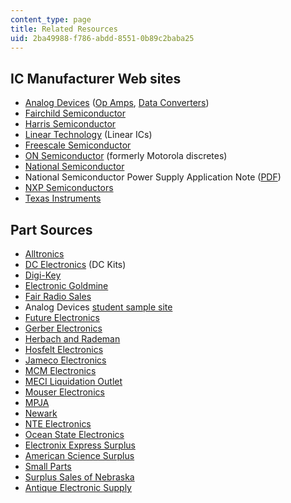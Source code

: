```yaml
---
content_type: page
title: Related Resources
uid: 2ba49988-f786-abdd-8551-0b89c2baba25
---
```


IC Manufacturer Web sites
-------------------------

*   [Analog Devices](http://www.analog.com/en/index.html) ([Op Amps](http://www.analog.com/en/products/amplifiers/adc-drivers/single-ended-amplifiers-op-amp.html), [Data Converters](http://www.analog.com/en/data-converters/products/index.html))
*   [Fairchild Semiconductor](http://www.fairchildsemi.com/)
*   [Harris Semiconductor](http://www.harris.com/)
*   [Linear Technology](http://www.linear.com/) (Linear ICs)
*   [Freescale Semiconductor](http://www.freescale.com/)
*   [ON Semiconductor](http://www.onsemi.com/) (formerly Motorola discretes)
*   [National Semiconductor](http://www.national.com/)
*   National Semiconductor Power Supply Application Note ([PDF](http://datasheet.octopart.com/LM555CN-National-Semiconductor-datasheet-5348896.pdf))
*   [NXP Semiconductors](http://www.nxp.com/)
*   [Texas Instruments](https://www.ti.com/)

Part Sources
------------

*   [Alltronics](http://www.alltronics.com/)
*   [DC Electronics](http://www.dcelectronics.com/) (DC Kits)
*   [Digi-Key](http://www.digikey.com/)
*   [Electronic Goldmine](http://www.goldmine-elec.com/)
*   [Fair Radio Sales](https://fairradio.com/)
*   Analog Devices [student sample site](https://form.analog.com/Form_Pages/corporate/parts.aspx)
*   [Future Electronics](http://www.futureelectronics.com/en/Pages/index.aspx)
*   [Gerber Electronics](http://www.gerberelec.com/)
*   [Herbach and Rademan](http://www.herbach.com/)
*   [Hosfelt Electronics](http://www.hosfelt.com/en-us/toc.html)
*   [Jameco Electronics](http://www.jameco.com/webapp/wcs/stores/servlet/StoreCatalogDisplay?langId=-1&krypto=6pWdQhy2AZPZ2sD8W5xEl6aJV6WqDHEGqOKNa%2FdOSS8VkO8HobaPcYvWFMPw5Vp7qy%2FnFHn40gLe%0D%0ApCUoyqn9Qw3Pd%2Fn5t2VDi7RTzDlqhwY%3D)
*   [MCM Electronics](http://www.mcmelectronics.com/)
*   [MECI Liquidation Outlet](http://www.meci.com/)
*   [Mouser Electronics](http://in.mouser.com/)
*   [MPJA](http://www.mpja.com/)
*   [Newark](http://www.newark.com/)
*   [NTE Electronics](http://www.nteinc.com/)
*   [Ocean State Electronics](http://www.oselectronics.com/)
*   [Electronix Express Surplus](http://www.rsrelectronics.com/srp-indx.htm)
*   [American Science Surplus](http://www.sciplus.com/)
*   [Small Parts](http://www.smallparts.com/)
*   [Surplus Sales of Nebraska](http://www.surplussales.com/)
*   [Antique Electronic Supply](http://www.tubesandmore.com/)